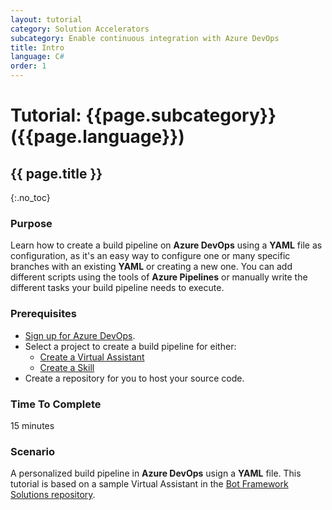 ```yaml
---
layout: tutorial
category: Solution Accelerators
subcategory: Enable continuous integration with Azure DevOps
title: Intro
language: C#
order: 1
---
```


# Tutorial: {{page.subcategory}} ({{page.language}})

## {{ page.title }}
{:.no_toc}

### Purpose
Learn how to create a build pipeline on **Azure DevOps** using a **YAML** file as configuration, as it's an easy way to configure one or many specific branches with an existing **YAML** or creating a new one. You can add different scripts using the tools of **Azure Pipelines** or manually write the different tasks your build pipeline needs to execute.

### Prerequisites
- [Sign up for Azure DevOps](https://docs.microsoft.com/en-us/azure/devops/user-guide/sign-up-invite-teammates?view=azure-devops). 
- Select a project to create a build pipeline for either:
  - [Create a Virtual Assistant]({{site.baseurl}}/virtual-assistant/tutorials/create-assistant/csharp/1-intro)
  - [Create a Skill]({{site.baseurl}}/skills/tutorials/create-skill/csharp/1-intro)
- Create a repository for you to host your source code.

### Time To Complete
15 minutes

### Scenario
A personalized build pipeline in **Azure DevOps** usign a **YAML** file. This tutorial is based on a sample Virtual Assistant in the [Bot Framework Solutions repository]({{site.repo}}).